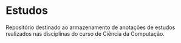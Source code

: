 # Estudos
Repositório destinado ao armazenamento de anotações de estudos realizados nas disciplinas do curso de Ciência da Computação.
